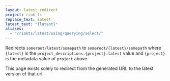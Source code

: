 ```yaml
---
layout: latest_redirect
project: riak_ts
replace_text: latest
latest_text: "{latest}"
aliases:
  - "/riakts/latest/using/querying/select/"
---
```


Redirects `someroot/latest/somepath` to `someroot/{latest}/somepath` 
where `{latest}` is the `project_descriptions.{project}.latest` value
and `{project}` is the metadata value of `project` above.

This page exists solely to redirect from the generated URL to the latest version of
that url.




